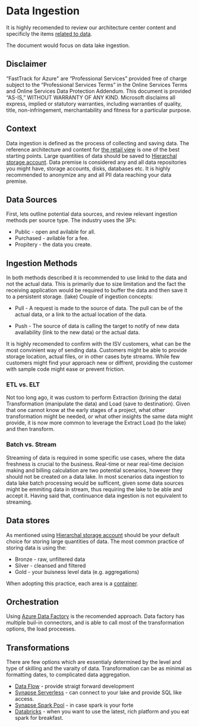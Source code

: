 
# Data Ingestion

It is highly recomended to review our architecture center content and specificly the items [related to data](https://docs.microsoft.com/en-us/azure/architecture/guide/architecture-styles/big-data).

The document would focus on data lake ingestion.

## Disclaimer

“FastTrack for Azure" are “Professional Services” provided free of charge subject to the “Professional Services Terms” in the Online Services Terms and Online Services Data Protection Addendum.
This document is provided “AS-IS,” WITHOUT WARRANTY OF ANY KIND. Microsoft disclaims all express, implied or statutory warranties, including warranties of quality, title, non-infringement, merchantability and fitness for a particular purpose.

## Context

Data ingestion is defined as the process of collecting and saving data.
The reference architecture and content for [the retail view](https://docs.microsoft.com/en-us/previous-versions/azure/industry-marketing/retail/retail-data-management-overview?toc=https%3A%2F%2Fdocs.microsoft.com%2Fen-us%2Fazure%2Farchitecture%2Ftoc.json&bc=https%3A%2F%2Fdocs.microsoft.com%2Fen-us%2Fazure%2Farchitecture%2Fbread%2Ftoc.json) is one of the best starting points.
Large quantities of data should be saved to [Hierarchal storage account](https://docs.microsoft.com/en-us/azure/storage/blobs/data-lake-storage-namespace).
Data premise is considered any and all data repositories you might have, storage accounts, disks, databases etc.
It is highly recommended to anonymize any and all PII data reaching your data premise.

## Data Sources

First, lets outline potential data sources, and review relevant ingestion methods per source type. The industry uses the 3Ps:

- Public - open and avilable for all.
- Purchased - avilable for a fee.
- Propitery - the data you create.

## Ingestion Methods

In both methods described it is recommended to use linkd to the data and not the actual data. This is primarily due to size limitation and the fact the receiving application would be required to buffer the data and then save it to a persistent storage.  (lake)
Couple of ingestion concepts:

- Pull - A request is made to the source of data. The pull can be of the actual data, or a link to the actual location of the data.

- Push - The source of data is calling the target to notify of new data availability (link to the new data) or the actual data.

It is highly recomended to confirm with the ISV customers, what can be the most convinient way of sending data. Customers might be able to provide storage location, actual files, or in other cases byte streams. While few customers might find your approach new or diffrent, providing the customer with sample code might ease or prevent friction.

### ETL vs. ELT

Not too long ago, it was custom to perform Extraction (brining the data) Transformation (manipulate the data) and Load (save to destination). Given that one cannot know at the early stages of a project, what other transformation might be needed, or what other insights the same data might provide, it is now more common to leverage the Extract Load (to the lake) and then transform.

### Batch vs. Stream

Streaming of data is required in some specific use cases, where the data freshness is crucial to the business. Real-time or near real-time decision making and billing calculation are two potential scenarios, however they should not be created on a data lake.
In most scenarios data ingestion to data lake batch processing would be sufficent, given some data sources might be emmiting data in stream, thus requiring the lake to be able and accept it. Having said that, continuance data ingestion is not equivalent to streaming.

## Data stores

As mentioned using [Hierarchal storage account](https://docs.microsoft.com/en-us/azure/storage/blobs/data-lake-storage-namespace) should be your default choice for storing large quantities of data.
The most common practice of storing data is using the:

- Bronze - raw, unfiltered data
- Silver - cleansed and filtered
- Gold - your buisness level data (e.g. aggregations)

When adopting this practice, each area is a [container](https://docs.microsoft.com/en-us/azure/storage/blobs/storage-blobs-introduction#containers).

## Orchestration

Using [Azure Data Factory](https://docs.microsoft.com/en-us/azure/data-factory/introduction) is the recomended approach.
Data factory has multiple buil-in connectors, and is able to call most of the transformation options, the load proceeses.

## Transformations

There are few options which are essentialy determined by the level and type of skilling and the varaity of data. Transformation can be as minimal as formatting dates, to complicated data aggregation.

- [Data Flow](https://docs.microsoft.com/en-us/azure/data-factory/concepts-data-flow-overview) - provide straigt forward development
- [Synapse Serverless](https://docs.microsoft.com/en-us/azure/synapse-analytics/sql/on-demand-workspace-overview) - can connect to your lake and provide SQL like access.
- [Synapse Spark Pool](https://docs.microsoft.com/en-us/azure/synapse-analytics/spark/apache-spark-overview) - in case spark is your forte
- [Databricks](https://docs.microsoft.com/en-us/azure/databricks/) - when you want to use the latest, rich platform and you eat spark for breakfast.
